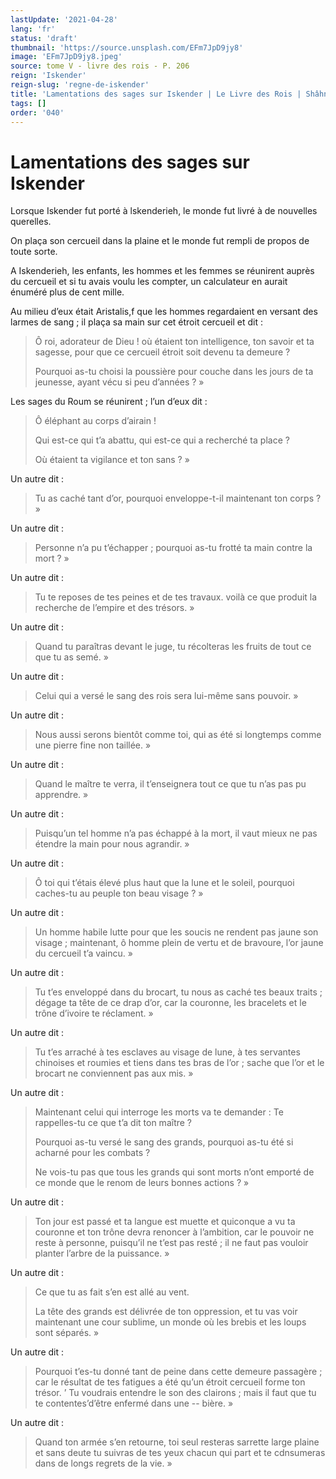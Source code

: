 ```yaml
---
lastUpdate: '2021-04-28'
lang: 'fr'
status: 'draft'
thumbnail: 'https://source.unsplash.com/EFm7JpD9jy8'
image: 'EFm7JpD9jy8.jpeg'
source: tome V - livre des rois - P. 206
reign: 'Iskender'
reign-slug: 'regne-de-iskender'
title: 'Lamentations des sages sur Iskender | Le Livre des Rois | Shâhnâmeh'
tags: []
order: '040'
---
```


<!-- LTeX: language=fr -->

# Lamentations des sages sur Iskender

Lorsque Iskender fut porté à lskenderieh, le monde fut livré à de nouvelles querelles.

On plaça son cercueil dans la plaine et le monde fut rempli de propos de toute sorte.

A Iskenderieh, les enfants, les hommes et les femmes se réunirent auprès du cercueil et si tu avais voulu les compter, un calculateur en aurait énuméré plus de cent mille.

Au milieu d’eux était Aristalis,f que les hommes regardaient en versant des larmes de sang ; il plaça sa main sur cet étroit cercueil et dit :

> Ô roi, adorateur de Dieu !
où étaient ton intelligence, ton savoir et ta sagesse, pour que ce cercueil étroit soit devenu ta demeure ?
>
> Pourquoi as-tu choisi la poussière pour couche dans les jours de ta jeunesse, ayant vécu si peu d’années ? »

Les sages du Roum se réunirent ; l’un d’eux dit :

> Ô éléphant au corps d’airain !
>
> Qui est-ce qui t’a abattu, qui est-ce qui a recherché ta place ?
>
> Où étaient ta vigilance et ton sans ? »

Un autre dit :

> Tu as caché tant d’or, pourquoi enveloppe-t-il maintenant ton corps ? »

Un autre dit :

> Personne n’a pu t’échapper ; pourquoi as-tu frotté ta main contre la mort ? »

Un autre dit :

> Tu te reposes de tes peines et de tes travaux. voilà ce que produit la recherche de l’empire et des trésors. »

Un autre dit :

> Quand tu paraîtras devant le juge, tu récolteras les fruits de tout ce que tu as semé. »

Un autre dit :

> Celui qui a versé le sang des rois sera lui-même sans pouvoir. »

Un autre dit :

> Nous aussi serons bientôt comme toi, qui as été si longtemps comme une pierre fine non taillée. »

Un autre dit :

> Quand le maître te verra, il t’enseignera tout ce que tu n’as pas pu apprendre. »

Un autre dit :

> Puisqu’un tel homme n’a pas échappé à la mort, il vaut mieux ne pas étendre la main pour nous agrandir. »

Un autre dit :

> Ô toi qui t’étais élevé plus haut que la lune et le soleil, pourquoi caches-tu au peuple ton beau visage ? »

Un autre dit :

> Un homme habile lutte pour que les soucis ne rendent pas jaune son visage ; maintenant, ô homme plein de vertu et de bravoure, l’or jaune du cercueil t’a 
 vaincu. »

Un autre dit :

> Tu t’es enveloppé dans du brocart, tu nous as caché tes beaux traits ; dégage ta tête de ce drap d’or, car la couronne, les bracelets et le trône d’ivoire te réclament. »

Un autre dit :

> Tu t’es arraché à tes esclaves au visage de lune, à tes servantes chinoises et roumies et tiens dans tes bras de l’or ; sache que l’or et le brocart ne conviennent pas aux mis. »

Un autre dit :

> Maintenant celui qui interroge les morts va te demander : Te rappelles-tu ce que t’a dit ton maître ?
>
> Pourquoi as-tu versé le sang des grands, pourquoi as-tu été si acharné pour les combats ?
>
> Ne vois-tu pas que tous les grands qui sont morts n’ont emporté de ce monde que le renom de leurs bonnes actions ? »

Un autre dit :

> Ton jour est passé et ta langue est muette et quiconque a vu ta couronne et ton trône devra renoncer à l’ambition, car le pouvoir ne reste à personne, puisqu’il ne t’est pas resté ; il ne faut pas vouloir planter l’arbre de la puissance. »

Un autre dit :

> Ce que tu as fait s’en est allé au vent.
>
> La tête des grands est délivrée de ton oppression, et tu vas voir maintenant une cour sublime, un monde où les brebis et les loups sont séparés. »

Un autre dit :

> Pourquoi t’es-tu donné tant de peine dans cette demeure passagère ; car le résultat de tes fatigues a été qu’un étroit cercueil forme ton trésor.
’ Tu voudrais entendre le son des clairons ; mais il faut que tu te contentes’d’être enfermé dans une -- bière. »

Un autre dit :

> Quand ton armée s’en retourne, toi seul resteras sarrette large plaine et sans deute tu suivras de tes yeux chacun qui part et te cdnsumeras dans de longs regrets de la vie. »
